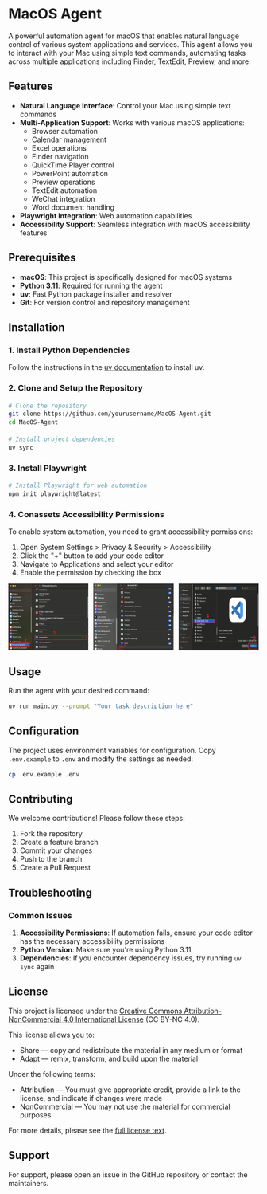 # MacOS Agent

A powerful automation agent for macOS that enables natural language control of various system applications and services. This agent allows you to interact with your Mac using simple text commands, automating tasks across multiple applications including Finder, TextEdit, Preview, and more.

## Features

- **Natural Language Interface**: Control your Mac using simple text commands
- **Multi-Application Support**: Works with various macOS applications:
  - Browser automation
  - Calendar management
  - Excel operations
  - Finder navigation
  - QuickTime Player control
  - PowerPoint automation
  - Preview operations
  - TextEdit automation
  - WeChat integration
  - Word document handling
- **Playwright Integration**: Web automation capabilities
- **Accessibility Support**: Seamless integration with macOS accessibility features

## Prerequisites

- **macOS**: This project is specifically designed for macOS systems
- **Python 3.11**: Required for running the agent
- **uv**: Fast Python package installer and resolver
- **Git**: For version control and repository management

## Installation

### 1. Install Python Dependencies

Follow the instructions in the [uv documentation](https://docs.astral.sh/uv/reference/cli/#uv) to install uv.

### 2. Clone and Setup the Repository

```bash
# Clone the repository
git clone https://github.com/yourusername/MacOS-Agent.git
cd MacOS-Agent

# Install project dependencies
uv sync
```

### 3. Install Playwright

```bash
# Install Playwright for web automation
npm init playwright@latest
```

### 4. Conassets Accessibility Permissions

To enable system automation, you need to grant accessibility permissions:

1. Open System Settings > Privacy & Security > Accessibility
2. Click the "+" button to add your code editor
3. Navigate to Applications and select your editor
4. Enable the permission by checking the box

<div style="display: flex; justify-content: space-between;">
    <img src="assets/acc_tree1.png" alt="Accessibility Tree Permission 1" width="32%">
    <img src="assets/acc_tree2.png" alt="Accessibility Tree Permission 2" width="32%">
    <img src="assets/acc_tree3.png" alt="Accessibility Tree Permission 3" width="32%">
</div>

## Usage

Run the agent with your desired command:

```bash
uv run main.py --prompt "Your task description here"
```

## Configuration

The project uses environment variables for configuration. Copy `.env.example` to `.env` and modify the settings as needed:

```bash
cp .env.example .env
```

## Contributing

We welcome contributions! Please follow these steps:

1. Fork the repository
2. Create a feature branch
3. Commit your changes
4. Push to the branch
5. Create a Pull Request

## Troubleshooting

### Common Issues

1. **Accessibility Permissions**: If automation fails, ensure your code editor has the necessary accessibility permissions
2. **Python Version**: Make sure you're using Python 3.11
3. **Dependencies**: If you encounter dependency issues, try running `uv sync` again

## License

This project is licensed under the [Creative Commons Attribution-NonCommercial 4.0 International License](https://creativecommons.org/licenses/by-nc/4.0/) (CC BY-NC 4.0).

This license allows you to:
- Share — copy and redistribute the material in any medium or format
- Adapt — remix, transform, and build upon the material

Under the following terms:
- Attribution — You must give appropriate credit, provide a link to the license, and indicate if changes were made
- NonCommercial — You may not use the material for commercial purposes

For more details, please see the [full license text](https://creativecommons.org/licenses/by-nc/4.0/legalcode).

## Support

For support, please open an issue in the GitHub repository or contact the maintainers.

